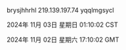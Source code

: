 brysjhhrhl 219.139.197.74 yqqlmgsycl

2024年 11月 03日 星期日 01:10:02 CST

2024年 11月 02日 星期六 17:10:02 GMT
